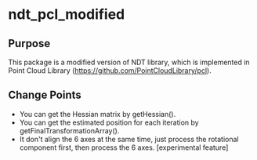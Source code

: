 # ndt_pcl_modified

## Purpose

This package is a modified version of NDT library, which is implemented in Point Cloud Library (https://github.com/PointCloudLibrary/pcl).



## Change Points
  - You can get the Hessian matrix by getHessian(). 
  - You can get the estimated position for each iteration by getFinalTransformationArray().
  - It don't align the 6 axes at the same time, just process the rotational component first, then process the 6 axes. [experimental feature]